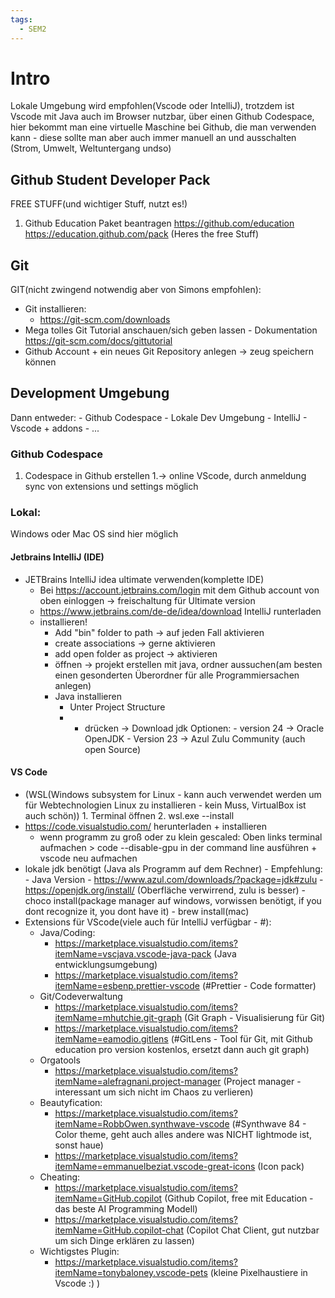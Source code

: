 ```yaml
---
tags:
  - SEM2
---
```

# Intro
Lokale Umgebung wird empfohlen(Vscode oder IntelliJ), trotzdem ist Vscode mit Java auch im Browser nutzbar, über einen Github Codespace, hier bekommt man eine virtuelle Maschine bei Github, die man verwenden kann - diese sollte man aber auch immer manuell an und ausschalten (Strom, Umwelt, Weltuntergang undso)

## Github Student Developer Pack
FREE STUFF(und wichtiger Stuff, nutzt es!)
1. Github Education Paket beantragen 
    https://github.com/education
    https://education.github.com/pack (Heres the free Stuff)

## Git
GIT(nicht zwingend notwendig aber von Simons empfohlen):
- Git installieren:
	- https://git-scm.com/downloads
- Mega tolles Git Tutorial anschauen/sich geben lassen
		- Dokumentation https://git-scm.com/docs/gittutorial
- Github Account + ein neues Git Repository anlegen -> zeug speichern können

## Development Umgebung
Dann entweder:
	- Github Codespace
	- Lokale Dev Umgebung
		- IntelliJ
		- Vscode + addons
		- ...
### Github Codespace
1. Codespace in Github erstellen
	1.-> online VScode, durch anmeldung sync von extensions und settings möglich
### Lokal:
Windows oder Mac OS sind hier möglich
#### Jetbrains IntelliJ (IDE)
- JETBrains IntelliJ idea ultimate verwenden(komplette IDE)
	- Bei https://account.jetbrains.com/login mit dem Github account von oben einloggen -> freischaltung für Ultimate version
	- https://www.jetbrains.com/de-de/idea/download IntelliJ runterladen
	- installieren! 
		- Add "bin" folder to path -> auf jeden Fall aktivieren
		- create associations -> gerne aktivieren
		- add open folder as project -> aktivieren
		- öffnen -> projekt erstellen mit java, ordner aussuchen(am besten einen gesonderten Überordner für alle Programmiersachen anlegen)
		- Java installieren
			- Unter Project Structure
			- + drücken -> Download jdk Optionen:
					- version 24 -> Oracle OpenJDK
					- Version 23 -> Azul Zulu Community (auch open Source)
#### VS Code
- (WSL(Windows subsystem for Linux - kann auch verwendet werden um für Webtechnologien Linux zu installieren - kein Muss, VirtualBox ist auch schön))
		1. Terminal öffnen
		2. wsl.exe --install
- https://code.visualstudio.com/ herunterladen + installieren
	- wenn programm zu groß oder zu klein gescaled: Oben links terminal aufmachen > 
			code --disable-gpu
			in der command line ausführen + vscode neu aufmachen
-  lokale jdk benötigt (Java als Programm auf dem Rechner)
		- Empfehlung:
			- Java Version 
			- https://www.azul.com/downloads/?package=jdk#zulu
			- https://openjdk.org/install/ (Oberfläche verwirrend, zulu is besser)
			- choco install(package manager auf windows, vorwissen benötigt, if you dont recognize it, you dont have it)
			- brew install(mac)
- Extensions für VScode(viele auch für IntelliJ verfügbar - #):
	- Java/Coding:
		- https://marketplace.visualstudio.com/items?itemName=vscjava.vscode-java-pack (Java entwicklungsumgebung)
		- https://marketplace.visualstudio.com/items?itemName=esbenp.prettier-vscode (#Prettier - Code formatter)
	- Git/Codeverwaltung
		- https://marketplace.visualstudio.com/items?itemName=mhutchie.git-graph (Git Graph - Visualisierung für Git)
		- https://marketplace.visualstudio.com/items?itemName=eamodio.gitlens (#GitLens - Tool für Git, mit Github education pro version kostenlos, ersetzt dann auch git graph)
	- Orgatools
		- https://marketplace.visualstudio.com/items?itemName=alefragnani.project-manager (Project manager - interessant um sich nicht im Chaos zu verlieren)
	- Beautyfication:
		- https://marketplace.visualstudio.com/items?itemName=RobbOwen.synthwave-vscode (#Synthwave 84 - Color theme, geht auch alles andere was NICHT lightmode ist, sonst haue)
		- https://marketplace.visualstudio.com/items?itemName=emmanuelbeziat.vscode-great-icons (Icon pack)
	- Cheating:
		- https://marketplace.visualstudio.com/items?itemName=GitHub.copilot (Github Copilot, free mit Education - das beste AI Programming Modell)
		- https://marketplace.visualstudio.com/items?itemName=GitHub.copilot-chat (Copilot Chat Client, gut nutzbar um sich Dinge erklären zu lassen)
	- Wichtigstes Plugin:
		- https://marketplace.visualstudio.com/items?itemName=tonybaloney.vscode-pets (kleine Pixelhaustiere in Vscode :) )